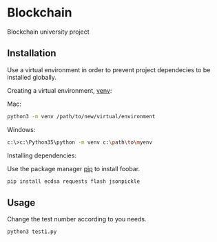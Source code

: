 # Blockchain

Blockchain university project

## Installation

Use a virtual environment in order to prevent project dependecies to be installed globally.

Creating a virtual environment, [venv](https://docs.python.org/3/library/venv.html):

Mac:
```bash
python3 -m venv /path/to/new/virtual/environment
```

Windows:
```bash
c:\>c:\Python35\python -m venv c:\path\to\myenv
```


Installing dependencies:

Use the package manager [pip](https://pip.pypa.io/en/stable/) to install foobar.

```bash
pip install ecdsa requests flash jsonpickle
```

## Usage

Change the test number according to you needs.

```bash
python3 test1.py
```


 
